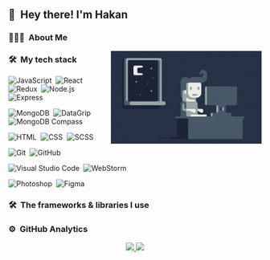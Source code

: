
## 👋 &nbsp;Hey there! I'm Hakan

### 👨🏻‍💻 &nbsp;About Me


<img alt="Night Coding" src="https://raw.githubusercontent.com/AVS1508/AVS1508/master/assets/Night-Coding.gif" align="right"/>

### 🛠 &nbsp;My tech stack

![JavaScript](https://img.shields.io/badge/-JavaScript-333333?style=flat&logo=javascript)&nbsp;
![React](https://img.shields.io/badge/-React-333333?style=flat&logo=react)&nbsp;
![Redux](https://img.shields.io/badge/-Redux-333333?style=flat&logo=Redux&logoColor=764ABC)&nbsp;
![Node.js](https://img.shields.io/badge/-Node.js-333333?style=flat&logo=node.js)&nbsp;
![Express](https://img.shields.io/badge/-Express-333333?style=flat&logo=Express)&nbsp;

![MongoDB](https://img.shields.io/badge/-MongoDB-333333?style=flat&logo=MongoDB)&nbsp;
![DataGrip](https://img.shields.io/badge/-DataGrip-333333?style=flat)&nbsp;
![MongoDB Compass](https://img.shields.io/badge/-MongoDB%20Compass-333333?style=flat)&nbsp;

![HTML](https://img.shields.io/badge/-HTML-333333?style=flat&logo=HTML5)&nbsp;
![CSS](https://img.shields.io/badge/-CSS3-333333?style=flat&logo=CSS3&logoColor=1572B6)&nbsp;
![SCSS](https://img.shields.io/badge/-SCSS-333333?style=flat&logo=SASS&logoColor=CC6699)&nbsp;

![Git](https://img.shields.io/badge/-Git-333333?style=flat&logo=git)&nbsp;
![GitHub](https://img.shields.io/badge/-GitHub-333333?style=flat&logo=github)&nbsp;

![Visual Studio Code](https://img.shields.io/badge/-Visual%20Studio%20Code-333333?style=flat&logo=visual-studio-code&logoColor=007ACC)&nbsp;
![WebStorm](https://img.shields.io/badge/-WebStorm-333333?style=flat&logo=WebStorm&logoColor=FFFFFF)&nbsp;

![Photoshop](https://img.shields.io/badge/-Photoshop-333333?style=flat&logo=adobe-photoshop)&nbsp;
![Figma](https://img.shields.io/badge/-Figma-333333?style=flat&logo=Figma)&nbsp;

### 🛠 &nbsp;The frameworks & libraries I use



### ⚙️ &nbsp;GitHub Analytics

<p align="center">
<a href="https://github.com/hakandemiral">
  <img height="180em" src="https://github-readme-stats-eight-theta.vercel.app/api?username=hakandemiral&show_icons=true&theme=vue-dark&include_all_commits=true&count_private=true" />
  <img height="180em" src="https://github-readme-stats-eight-theta.vercel.app/api/top-langs/?username=hakandemiral&layout=compact&exclude_lang=java+r&theme=vue-dark" />
</a>
</p>
